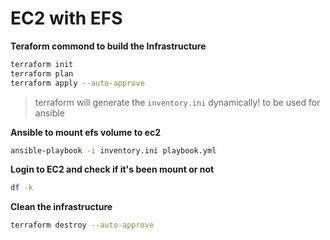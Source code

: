 # EC2 with EFS

**Teraform commond to build the Infrastructure**

```sh
terraform init
terraform plan
terraform apply --auto-approve
```
> terraform will generate the `inventory.ini` dynamically! to be used for ansible

**Ansible to mount efs volume to ec2**

```sh
ansible-playbook -i inventory.ini playbook.yml
```

**Login to EC2 and check if it's been mount or not**

```sh
df -k
```

**Clean the infrastructure**

```sh
terraform destroy --auto-approve
```